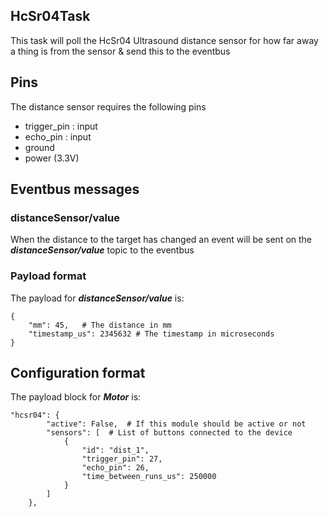 ## HcSr04Task
This task will poll the HcSr04 Ultrasound distance sensor for how far away a thing is from the sensor & send this to the eventbus

## Pins
The distance sensor requires the following pins
* trigger_pin : input
* echo_pin : input
* ground
* power (3.3V)

## Eventbus messages

### distanceSensor/value
When the distance to the target has changed an event will be sent on the ***distanceSensor/value*** topic to the eventbus

### Payload format
The payload for ***distanceSensor/value*** is:

```
{
    "mm": 45,   # The distance in mm
    "timestamp_us": 2345632 # The timestamp in microseconds
}
```

## Configuration format
The payload block for ***Motor*** is:

```
"hcsr04": {
        "active": False,  # If this module should be active or not
        "sensors": [  # List of buttons connected to the device
            {
                "id": "dist_1",
                "trigger_pin": 27,
                "echo_pin": 26,
                "time_between_runs_us": 250000
            }
        ]        
    },
```